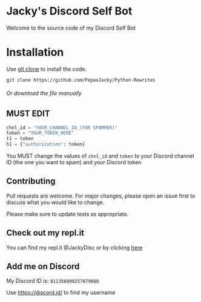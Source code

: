 # Jacky's Discord Self Bot

Welcome to the source code of my Discord Self Bot

# Installation

Use [git clone](https://github.com/PepaxJacky/Self-Bot) to install the code.

```
git clone https://github.com/PepaxJacky/Python-Rewrites
```
###### Or download the file manually

## **MUST EDIT**
```python
chnl_id = "YOUR_CHANNEL_ID_(FOR SPAMMER)"
token = "YOUR_TOKEN_HERE"
t1 = token
h1 = {"authorization": token}
```
You MUST change the values of `chnl_id` and `token` to your Discord channel ID (the one you want to spam) and your Discord token

## Contributing
Pull requests are welcome. For major changes, please open an issue first to discuss what you would like to change.

Please make sure to update tests as appropriate.

## Check out my repl.it
You can find my repl.it @JackyDisc or by clicking [here](https://replit.com/@JackyDisc)

## Add me on Discord
My Discord ID is: `811356098257879080`

Use https://discord.id/ to find my username
